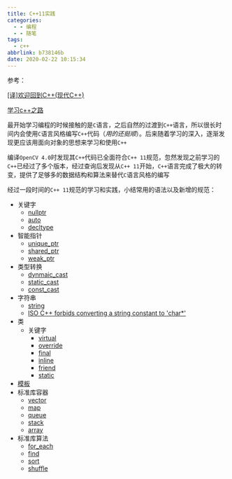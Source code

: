 ```yaml
---
title: C++11实践
categories:
  - - 编程
  - - 随笔
tags:
  - c++
abbrlink: b738146b
date: 2020-02-22 10:15:34
---
```


参考：

[[译]欢迎回到C++(现代C++)](https://www.zhujian.tech/posts/be56146c.html)

[学习c++之路](https://zj-image-processing.readthedocs.io/zh_CN/latest/cplusplus/%E5%AD%A6%E4%B9%A0C++%E4%B9%8B%E8%B7%AF/)

最开始学习编程的时候接触的是`C`语言，之后自然的过渡到`C++`语言，所以很长时间内会使用`C`语言风格编写`C++`代码（*用的还挺顺*）。后来随着学习的深入，逐渐发现更应该用面向对象的思想来学习和使用`C++`

编译`OpenCV 4.0`时发现其`C++`代码已全面符合`C++ 11`规范，忽然发现之前学习的`C++`已经过了多个版本，经过查询后发现从`C++ 11`开始，`C++`语言完成了极大的转变，提供了足够多的数据结构和算法来替代`C`语言风格的编写

经过一段时间的`C++ 11`规范的学习和实践，小结常用的语法以及新增的规范：

* 关键字
    * [nullptr](https://zj-image-processing.readthedocs.io/zh_CN/latest/cplusplus/get-started/keywords/nullptr/)
    * [auto](https://zj-image-processing.readthedocs.io/zh_CN/latest/cplusplus/get-started/type-cast-deduce/auto/)
    * [decltype](https://zj-image-processing.readthedocs.io/zh_CN/latest/cplusplus/get-started/type-cast-deduce/decltype/)
* 智能指针
    * [unique_ptr](https://zj-image-processing.readthedocs.io/zh_CN/latest/cplusplus/advanced/smart-pointer/unique_ptr/)
    * [shared_ptr](https://zj-image-processing.readthedocs.io/zh_CN/latest/cplusplus/advanced/smart-pointer/shared_ptr/)
    * [weak_ptr](https://zj-image-processing.readthedocs.io/zh_CN/latest/cplusplus/advanced/smart-pointer/weak_ptr/)
* 类型转换
    * [dynmaic_cast](https://zj-image-processing.readthedocs.io/zh_CN/latest/cplusplus/get-started/type-cast-deduce/%E7%8E%B0%E4%BB%A3%E7%B1%BB%E5%9E%8B%E8%BD%AC%E6%8D%A2/#dynamic_cast)
    * [static_cast](https://zj-image-processing.readthedocs.io/zh_CN/latest/cplusplus/get-started/type-cast-deduce/%E7%8E%B0%E4%BB%A3%E7%B1%BB%E5%9E%8B%E8%BD%AC%E6%8D%A2/#static_cast)
    * [const_cast](https://zj-image-processing.readthedocs.io/zh_CN/latest/cplusplus/get-started/type-cast-deduce/%E7%8E%B0%E4%BB%A3%E7%B1%BB%E5%9E%8B%E8%BD%AC%E6%8D%A2/#const_cast)
* 字符串
    * [string](https://zj-image-processing.readthedocs.io/zh_CN/latest/cplusplus/get-started/type-cast-deduce/%E5%AD%97%E7%AC%A6%E4%B8%B2%E7%B1%BB%E5%9E%8B/)
    * [ISO C++ forbids converting a string constant to 'char*'](https://zj-image-processing.readthedocs.io/zh_CN/latest/cplusplus/faq/ISO%20C++%20forbids%20converting%20a%20string%20constant%20to%20char*/)
* 类
    * 关键字
        * [virtual](https://zj-image-processing.readthedocs.io/zh_CN/latest/cplusplus/advanced/class/%E6%88%90%E5%91%98%E5%87%BD%E6%95%B0%E6%A6%82%E8%BF%B0/#virtual)
        * [override](https://zj-image-processing.readthedocs.io/zh_CN/latest/cplusplus/advanced/class/%E6%88%90%E5%91%98%E5%87%BD%E6%95%B0%E6%A6%82%E8%BF%B0/#override)
        * [final](https://zj-image-processing.readthedocs.io/zh_CN/latest/cplusplus/advanced/class/%E6%88%90%E5%91%98%E5%87%BD%E6%95%B0%E6%A6%82%E8%BF%B0/#final)
        * [inline](https://zj-image-processing.readthedocs.io/zh_CN/latest/cplusplus/advanced/class/%E6%88%90%E5%91%98%E5%87%BD%E6%95%B0%E6%A6%82%E8%BF%B0/#inline)
        * [friend](https://zj-image-processing.readthedocs.io/zh_CN/latest/cplusplus/advanced/class/%E6%88%90%E5%91%98%E8%AE%BF%E9%97%AE%E6%8E%A7%E5%88%B6/#_4)
        * [static](https://zj-image-processing.readthedocs.io/zh_CN/latest/cplusplus/advanced/class/static%E6%88%90%E5%91%98/)
* [模板](https://zj-image-processing.readthedocs.io/zh_CN/latest/cplusplus/advanced/template/%E6%A8%A1%E6%9D%BF%E6%A6%82%E8%BF%B0/)
* 标准库容器
    * [vector](https://zj-image-processing.readthedocs.io/zh_CN/latest/cplusplus/advanced/stl/vector/)
    * [map](https://zj-image-processing.readthedocs.io/zh_CN/latest/cplusplus/advanced/stl/map/)
    * [queue](https://zj-image-processing.readthedocs.io/zh_CN/latest/cplusplus/advanced/stl/queue/)
    * [stack](https://zj-image-processing.readthedocs.io/zh_CN/latest/cplusplus/advanced/stl/stack/)
    * [array](https://zj-image-processing.readthedocs.io/zh_CN/latest/cplusplus/advanced/stl/array/)
* 标准库算法
    * [for_each](https://zj-image-processing.readthedocs.io/zh_CN/latest/cplusplus/advanced/stl/for_each/)
    * [find](https://zj-image-processing.readthedocs.io/zh_CN/latest/cplusplus/advanced/stl/find/)
    * [sort](https://zj-image-processing.readthedocs.io/zh_CN/latest/cplusplus/advanced/stl/sort/)
    * [shuffle](https://zj-image-processing.readthedocs.io/zh_CN/latest/cplusplus/advanced/stl/STL%E6%A6%82%E8%BF%B0/)